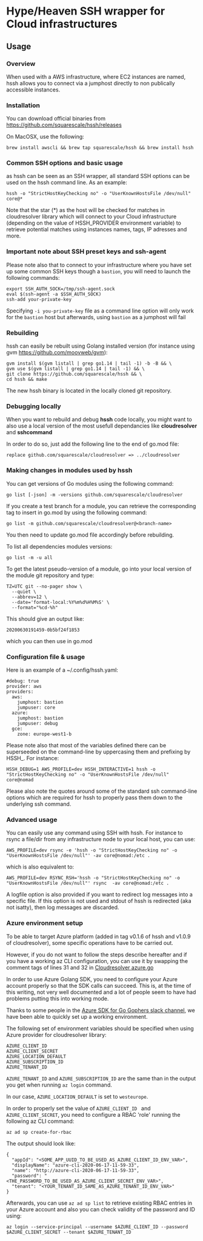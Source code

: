 Hype/Heaven SSH wrapper for Cloud infrastructures
=================================================

Usage
-----

### Overview

When used with a AWS infrastructure, where EC2 instances are named, hssh  allows you to connect via a jumphost
directly to non publically accessible instances.

### Installation

You can download official binaries from https://github.com/squarescale/hssh/releases

On MacOSX, use the following:

```
brew install awscli && brew tap squarescale/hssh && brew install hssh
```

### Common SSH options and basic usage

as hssh can be seen as an SSH wrapper, all standard SSH options can be used on the hssh command line. As an example:

```
hssh -o "StrictHostKeyChecking no" -o "UserKnownHostsFile /dev/null" core@*
```

Note that the star (*) as the host will be checked for matches in cloudresolver library which will connect to your Cloud infrastructure (depending on the value of HSSH_PROVIDER environment variable) to retrieve potential matches using instances names, tags, IP adresses and more.

### Important note about SSH preset keys and ssh-agent

Please note also that to connect to your infrastructure where you have set up some common SSH keys though a `bastion`,
you will need to launch the following commands:

```
export SSH_AUTH_SOCK=/tmp/ssh-agent.sock
eval $(ssh-agent -a $SSH_AUTH_SOCK)
ssh-add your-private-key
```

Specifying `-i you-private-key` file as a command line option will only work for the `bastion` host but afterwards, using `bastion` as a jumphost will fail

### Rebuilding

hssh can easily be rebuilt using Golang installed version (for instance using gvm https://github.com/moovweb/gvm):

```
gvm install $(gvm listall | grep go1.14 | tail -1) -b -B && \
gvm use $(gvm listall | grep go1.14 | tail -1) && \
git clone https://github.com/squarescale/hssh && \
cd hssh && make
```

The new hssh binary is located in the locally cloned git repository.

### Debugging locally

When you want to rebuild and debug **hssh** code locally, you might want to also use a local version of the most usefull dependancies like **cloudresolver** and **sshcommand**

In order to do so, just add the following line to the end of go.mod file:

```
replace github.com/squarescale/cloudresolver => ../cloudresolver
```

### Making changes in modules used by hssh

You can get versions of Go modules using the following command:

```go list [-json] -m -versions github.com/squarescale/cloudresolver```

If you create a test branch for a module, you can retrieve the corresponding tag to insert in go.mod
by using the following command:

```go list -m github.com/squarescale/cloudresolver@<branch-name>```

You then need to update go.mod file accordingly before rebuilding.

To list all dependencies modules versions:

```
go list -m -u all
```

To get the latest pseudo-version of a module, go into your local version of the module git repository and type:

```
TZ=UTC git --no-pager show \
  --quiet \
  --abbrev=12 \
  --date='format-local:%Y%m%d%H%M%S' \
  --format="%cd-%h"
```

This should give an output like:

```
20200630191459-0b5bf24f1853
```

which you can then use in go.mod

### Configuration file & usage

Here is an example of a ~/.config/hssh.yaml:

```
#debug: true
provider: aws
providers:
  aws:
    jumphost: bastion
    jumpuser: core
  azure:
    jumphost: bastion
    jumpuser: debug
  gce:
    zone: europe-west1-b
```

Please note also that most of the variables defined there can be superseeded on the command-line by uppercasing them and prefixing by HSSH_. For instance:

```
HSSH_DEBUG=1 AWS_PROFILE=dev HSSH_INTERACTIVE=1 hssh -o "StrictHostKeyChecking no" -o "UserKnownHostsFile /dev/null" core@nomad
```

Please also note the quotes around some of the standard ssh command-line options which are required for hssh to properly pass them down to the underlying ssh command.

### Advanced usage

You can easily use any command using SSH with hssh. For instance to rsync a file/dir from any infrastructure node to your local host, you can use:

```
AWS_PROFILE=dev rsync -e 'hssh -o "StrictHostKeyChecking no" -o "UserKnownHostsFile /dev/null"' -av core@nomad:/etc .
```
which is also equivalent to:
```
AWS_PROFILE=dev RSYNC_RSH='hssh -o "StrictHostKeyChecking no" -o "UserKnownHostsFile /dev/null"' rsync  -av core@nomad:/etc .
```

A logfile option is also provided if you want to redirect log messages into a specific file. If this option is not used and
stdout of hssh is redirected (aka not isatty), then log messages are discarded.

### Azure environment setup

To be able to target Azure platform (added in tag v0.1.6 of hssh and v1.0.9 of cloudresolver), some specific operations have to be carried out.

However, if you do not want
to follow the steps describe hereafter and if you have a working az CLI configuration, you can use it by swapping
the comment tags of lines 31 and 32 in [Cloudresolver azure.go](https://github.com/squarescale/cloudresolver/blob/master/azure.go#L31)

In order to use Azure Golang SDK, you need to configure your Azure account properly so that the SDK calls can succeed. This is, at the time of this writing, not very well documented and a lot of people seem to have had problems putting this into working mode.

Thanks to some people in the [Azure SDK for Go Gophers slack channel](https://gophers.slack.com/archives/CA7HK8EEP), we have been able to quickly set up a working environment.

The following set of environment variables should be specified when using Azure provider for cloudresolver library:

```
AZURE_CLIENT_ID
AZURE_CLIENT_SECRET
AZURE_LOCATION_DEFAULT
AZURE_SUBSCRIPTION_ID
AZURE_TENANT_ID
```

`AZURE_TENANT_ID` and `AZURE_SUBSCRIPTION_ID` are the same than in the output you get when running `az login` command.

In our case, `AZURE_LOCATION_DEFAULT` is set to `westeurope`.

In order to properly set the value of `AZURE_CLIENT_ID ` and `AZURE_CLIENT_SECRET`, you need to configure a RBAC 'role' running the following az CLI command:

```
az ad sp create-for-rbac
```

The output should look like:

```
{
  "appId": "<SOME_APP_UUID_TO_BE_USED_AS_AZURE_CLIENT_ID_ENV_VAR>",
  "displayName": "azure-cli-2020-06-17-11-59-33",
  "name": "http://azure-cli-2020-06-17-11-59-33",
  "password": "<THE_PASSWORD_TO_BE_USED_AS_AZURE_CLIENT_SECRET_ENV_VAR>",
  "tenant": "<YOUR_TENANT_ID_SAME_AS_AZURE_TENANT_ID_ENV_VAR>"
}
```

Afterwards, you can use `az ad sp list` to retrieve existing RBAC entries in your Azure account and also you can check validity of the password and ID using:

```
az login --service-principal --username $AZURE_CLIENT_ID --password $AZURE_CLIENT_SECRET --tenant $AZURE_TENANT_ID
```